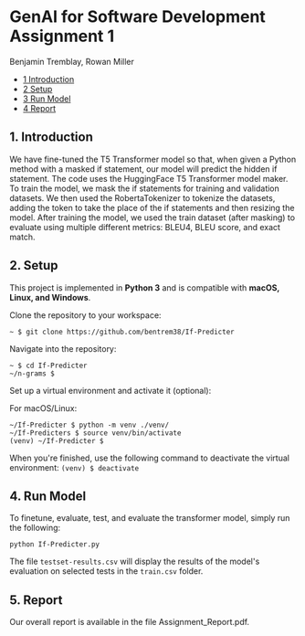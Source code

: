 # GenAI for Software Development Assignment 1

Benjamin Tremblay, Rowan Miller

- [1 Introduction](#1-introduction)
- [2 Setup](#2-setup)
- [3 Run Model](#3-run-model)
- [4 Report](#4-report)

## **1. Introduction**

We have fine-tuned the T5 Transformer model so that, when given a Python method with a masked if statement, our model will predict the hidden if statement. The code uses the HuggingFace T5 Transformer model maker. To train the model, we mask the if statements for training and validation datasets. We then used the RobertaTokenizer to tokenize the datasets, adding the <MASK> token to take the place of the if statements and then resizing the model. After training the model, we used the train dataset (after masking) to evaluate using multiple different metrics: BLEU4, BLEU score, and exact match. 

## **2. Setup**

This project is implemented in **Python 3** and is compatible with **macOS, Linux, and Windows**.

Clone the repository to your workspace:

```shell
~ $ git clone https://github.com/bentrem38/If-Predicter
```

Navigate into the repository:

```shell
~ $ cd If-Predicter
~/n-grams $
```

Set up a virtual environment and activate it (optional):

For macOS/Linux:

```shell
~/If-Predicter $ python -m venv ./venv/
~/If-Predicters $ source venv/bin/activate
(venv) ~/If-Predicter $
```

When you're finished, use the following command to deactivate the virtual environment:
`(venv) $ deactivate`

## **4. Run Model**

To finetune, evaluate, test, and evaluate the transformer model, simply run the following:

`python If-Predicter.py`

The file `testset-results.csv` will display the results of the model's evaluation on selected tests in the `train.csv` folder.

## 5. Report

Our overall report is available in the file Assignment_Report.pdf.
